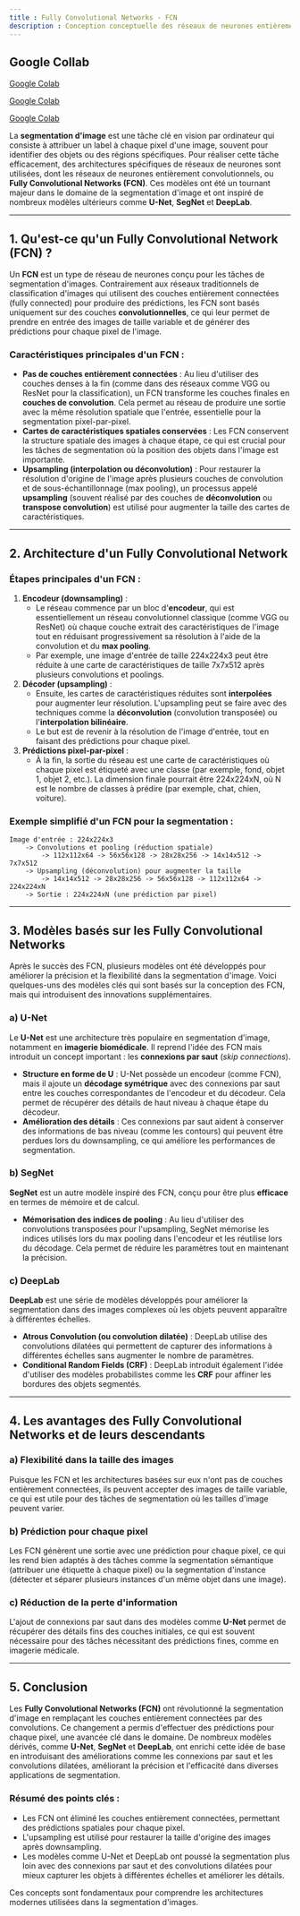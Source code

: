```yaml
---
title : Fully Convolutional Networks - FCN
description : Conception conceptuelle des réseaux de neurones entièrement convolutionnels (Fully Convolutional Networks - FCN) et des modèles qui en découlent
---
```



## Google Collab

[Google Colab](https://colab.research.google.com/github/https-deeplearning-ai/tensorflow-3-public/blob/main/Course%203%20-%20Advance%20Computer%20Vision/W3/ungraded_labs/C3_W3_Lab_1_VGG16-FCN8-CamVid.ipynb)



[Google Colab](https://colab.research.google.com/github/https-deeplearning-ai/tensorflow-3-public/blob/main/Course%203%20-%20Advance%20Computer%20Vision/W3/ungraded_labs/C3_W3_Lab_2_OxfordPets-UNet.ipynb)


[Google Colab](https://colab.research.google.com/github/https-deeplearning-ai/tensorflow-3-public/blob/main/Course%203%20-%20Advance%20Computer%20Vision/W3/ungraded_labs/C3_W3_Lab_3_Mask-RCNN-ImageSegmentation.ipynb)


La **segmentation d'image** est une tâche clé en vision par ordinateur qui consiste à attribuer un label à chaque pixel d'une image, souvent pour identifier des objets ou des régions spécifiques. Pour réaliser cette tâche efficacement, des architectures spécifiques de réseaux de neurones sont utilisées, dont les réseaux de neurones entièrement convolutionnels, ou **Fully Convolutional Networks (FCN)**. Ces modèles ont été un tournant majeur dans le domaine de la segmentation d'image et ont inspiré de nombreux modèles ultérieurs comme **U-Net**, **SegNet** et **DeepLab**.

---

## 1. **Qu'est-ce qu'un Fully Convolutional Network (FCN) ?**

Un **FCN** est un type de réseau de neurones conçu pour les tâches de segmentation d'images. Contrairement aux réseaux traditionnels de classification d'images qui utilisent des couches entièrement connectées (fully connected) pour produire des prédictions, les FCN sont basés uniquement sur des couches **convolutionnelles**, ce qui leur permet de prendre en entrée des images de taille variable et de générer des prédictions pour chaque pixel de l'image.

### **Caractéristiques principales d'un FCN :**

- **Pas de couches entièrement connectées** : Au lieu d'utiliser des couches denses à la fin (comme dans des réseaux comme VGG ou ResNet pour la classification), un FCN transforme les couches finales en **couches de convolution**. Cela permet au réseau de produire une sortie avec la même résolution spatiale que l'entrée, essentielle pour la segmentation pixel-par-pixel.
- **Cartes de caractéristiques spatiales conservées** : Les FCN conservent la structure spatiale des images à chaque étape, ce qui est crucial pour les tâches de segmentation où la position des objets dans l'image est importante.
- **Upsampling (interpolation ou déconvolution)** : Pour restaurer la résolution d'origine de l'image après plusieurs couches de convolution et de sous-échantillonnage (max pooling), un processus appelé **upsampling** (souvent réalisé par des couches de **déconvolution** ou **transpose convolution**) est utilisé pour augmenter la taille des cartes de caractéristiques.

---

## 2. **Architecture d'un Fully Convolutional Network**

### **Étapes principales d'un FCN :**

1. **Encodeur (downsampling)** :
    - Le réseau commence par un bloc d'**encodeur**, qui est essentiellement un réseau convolutionnel classique (comme VGG ou ResNet) où chaque couche extrait des caractéristiques de l'image tout en réduisant progressivement sa résolution à l'aide de la convolution et du **max pooling**.
    - Par exemple, une image d'entrée de taille 224x224x3 peut être réduite à une carte de caractéristiques de taille 7x7x512 après plusieurs convolutions et poolings.
2. **Décoder (upsampling)** :
    - Ensuite, les cartes de caractéristiques réduites sont **interpolées** pour augmenter leur résolution. L'upsampling peut se faire avec des techniques comme la **déconvolution** (convolution transposée) ou l'**interpolation bilinéaire**.
    - Le but est de revenir à la résolution de l'image d'entrée, tout en faisant des prédictions pour chaque pixel.
3. **Prédictions pixel-par-pixel** :
    - À la fin, la sortie du réseau est une carte de caractéristiques où chaque pixel est étiqueté avec une classe (par exemple, fond, objet 1, objet 2, etc.). La dimension finale pourrait être 224x224xN, où N est le nombre de classes à prédire (par exemple, chat, chien, voiture).

### **Exemple simplifié d'un FCN pour la segmentation :**

```
Image d'entrée : 224x224x3
    -> Convolutions et pooling (réduction spatiale)
        -> 112x112x64 -> 56x56x128 -> 28x28x256 -> 14x14x512 -> 7x7x512
    -> Upsampling (déconvolution) pour augmenter la taille
        -> 14x14x512 -> 28x28x256 -> 56x56x128 -> 112x112x64 -> 224x224xN
    -> Sortie : 224x224xN (une prédiction par pixel)

```

---

## 3. **Modèles basés sur les Fully Convolutional Networks**

Après le succès des FCN, plusieurs modèles ont été développés pour améliorer la précision et la flexibilité dans la segmentation d'image. Voici quelques-uns des modèles clés qui sont basés sur la conception des FCN, mais qui introduisent des innovations supplémentaires.

### **a) U-Net**

Le **U-Net** est une architecture très populaire en segmentation d'image, notamment en **imagerie biomédicale**. Il reprend l'idée des FCN mais introduit un concept important : les **connexions par saut** (*skip connections*).

- **Structure en forme de U** : U-Net possède un encodeur (comme FCN), mais il ajoute un **décodage symétrique** avec des connexions par saut entre les couches correspondantes de l'encodeur et du décodeur. Cela permet de récupérer des détails de haut niveau à chaque étape du décodeur.
- **Amélioration des détails** : Ces connexions par saut aident à conserver des informations de bas niveau (comme les contours) qui peuvent être perdues lors du downsampling, ce qui améliore les performances de segmentation.

### **b) SegNet**

**SegNet** est un autre modèle inspiré des FCN, conçu pour être plus **efficace** en termes de mémoire et de calcul.

- **Mémorisation des indices de pooling** : Au lieu d'utiliser des convolutions transposées pour l'upsampling, SegNet mémorise les indices utilisés lors du max pooling dans l'encodeur et les réutilise lors du décodage. Cela permet de réduire les paramètres tout en maintenant la précision.

### **c) DeepLab**

**DeepLab** est une série de modèles développés pour améliorer la segmentation dans des images complexes où les objets peuvent apparaître à différentes échelles.

- **Atrous Convolution (ou convolution dilatée)** : DeepLab utilise des convolutions dilatées qui permettent de capturer des informations à différentes échelles sans augmenter le nombre de paramètres.
- **Conditional Random Fields (CRF)** : DeepLab introduit également l'idée d'utiliser des modèles probabilistes comme les **CRF** pour affiner les bordures des objets segmentés.

---

## 4. **Les avantages des Fully Convolutional Networks et de leurs descendants**

### **a) Flexibilité dans la taille des images**

Puisque les FCN et les architectures basées sur eux n'ont pas de couches entièrement connectées, ils peuvent accepter des images de taille variable, ce qui est utile pour des tâches de segmentation où les tailles d'image peuvent varier.

### **b) Prédiction pour chaque pixel**

Les FCN génèrent une sortie avec une prédiction pour chaque pixel, ce qui les rend bien adaptés à des tâches comme la segmentation sémantique (attribuer une étiquette à chaque pixel) ou la segmentation d'instance (détecter et séparer plusieurs instances d'un même objet dans une image).

### **c) Réduction de la perte d'information**

L'ajout de connexions par saut dans des modèles comme **U-Net** permet de récupérer des détails fins des couches initiales, ce qui est souvent nécessaire pour des tâches nécessitant des prédictions fines, comme en imagerie médicale.

---

## 5. **Conclusion**

Les **Fully Convolutional Networks (FCN)** ont révolutionné la segmentation d'image en remplaçant les couches entièrement connectées par des convolutions. Ce changement a permis d'effectuer des prédictions pour chaque pixel, une avancée clé dans le domaine. De nombreux modèles dérivés, comme **U-Net**, **SegNet** et **DeepLab**, ont enrichi cette idée de base en introduisant des améliorations comme les connexions par saut et les convolutions dilatées, améliorant la précision et l'efficacité dans diverses applications de segmentation.

### **Résumé des points clés :**

- Les FCN ont éliminé les couches entièrement connectées, permettant des prédictions spatiales pour chaque pixel.
- L'upsampling est utilisé pour restaurer la taille d'origine des images après downsampling.
- Les modèles comme U-Net et DeepLab ont poussé la segmentation plus loin avec des connexions par saut et des convolutions dilatées pour mieux capturer les objets à différentes échelles et améliorer les détails.

Ces concepts sont fondamentaux pour comprendre les architectures modernes utilisées dans la segmentation d'images.